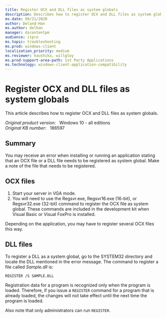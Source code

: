 ```yaml
---
title: Register OCX and DLL files as system globals
description: Describes how to register OCX and DLL files as system globals.
ms.date: 09/21/2020
author: Deland-Han 
ms.author: delhan
manager: dscontentpm
audience: itpro
ms.topic: troubleshooting
ms.prod: windows-client 
localization_priority: medium
ms.reviewer: kaushika, willgloy
ms.prod-support-area-path: 1st Party Applications
ms.technology: windows-client-application-compatibility
---
```

# Register OCX and DLL files as system globals

This article describes how to register OCX and DLL files as system globals.

_Original product version:_ &nbsp; Windows 10 - all editions  
_Original KB number:_ &nbsp; 186597

## Summary

You may receive an error when installing or running an application stating that an OCX file or a DLL file needs to be registered as system global. Make a note of the file that needs to be registered.

## OCX files

1. Start your server in VGA mode.
2. You will need to use the Regsvr.exe, Regsvr16.exe (16-bit), or Regsvr32.exe (32-bit) command to register the OCX file as system global. These commands are included in the development kit when Visual Basic or Visual FoxPro is installed.

Depending on the application, you may have to register several OCX files this way.

## DLL files

To register a DLL as a system global, go to the SYSTEM32 directory and locate the DLL mentioned in the error message. The command to register a file called *Sample.dll* is:

```console
REGISTER /S SAMPLE.DLL
```

Registration data for a program is recognized only when the program is loaded. Therefore, if you issue a `REGISTER` command for a program that is already loaded, the changes will not take effect until the next time the program is loaded.

Also note that only administrators can run `REGISTER`.
